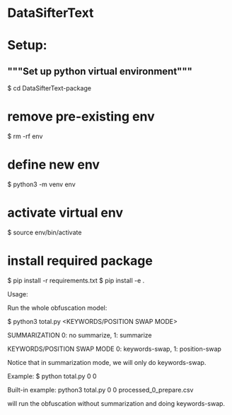 # DataSifterText

# Setup:
## """Set up python virtual environment"""
$ cd DataSifterText-package
# remove pre-existing env
$ rm -rf env
# define new env
$ python3 -m venv env
# activate virtual env
$ source env/bin/activate
# install required package
$ pip install -r requirements.txt
$ pip install -e . 


Usage:

Run the whole obfuscation model:

$ python3 total.py <SUMMARIZATION> <KEYWORDS/POSITION SWAP MODE>

SUMMARIZATION 0: no summarize, 1: summarize

KEYWORDS/POSITION SWAP MODE 0: keywords-swap, 1: position-swap

Notice that in summarization mode, we will only do keywords-swap.
	
Example: 
$ python total.py 0 0 <filename>

Built-in example:
python3 total.py 0 0 processed_0_prepare.csv

will run the obfuscation without summarization and doing keywords-swap.
